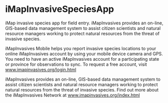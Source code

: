 iMapInvasiveSpeciesApp
======================

iMap invasive species app for field entry. iMapInvasives provides an on-line, GIS-based data management system to assist citizen scientists and natural resource managers working to protect natural resources from the threat of invasive species.

iMapInvasives Mobile helps you report invasive species locations to your online iMapInvasives account by using your mobile device camera and GPS. You need to have an active iMapInvasives account for a participating state or province for observations to sync. To request a free account, visit www.imapinvasives.org/login.html

iMapInvasives provides an on-line, GIS-based data management system to assist citizen scientists and natural resource managers working to protect natural resources from the threat of invasive species. Find out more about the iMapInvasives Network at www.imapinvasives.org/index.html
